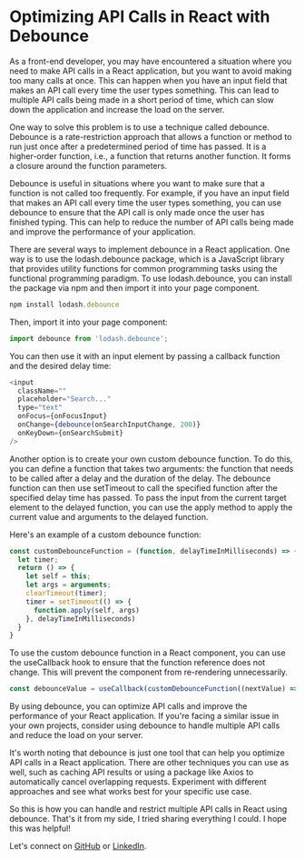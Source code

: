 # Optimizing API Calls in React with Debounce

As a front-end developer, you may have encountered a situation where you need to make API calls in a React application, but you want to avoid making too many calls at once. This can happen when you have an input field that makes an API call every time the user types something. This can lead to multiple API calls being made in a short period of time, which can slow down the application and increase the load on the server.

One way to solve this problem is to use a technique called debounce. Debounce is a rate-restriction approach that allows a function or method to run just once after a predetermined period of time has passed. It is a higher-order function, i.e., a function that returns another function. It forms a closure around the function parameters.

Debounce is useful in situations where you want to make sure that a function is not called too frequently. For example, if you have an input field that makes an API call every time the user types something, you can use debounce to ensure that the API call is only made once the user has finished typing. This can help to reduce the number of API calls being made and improve the performance of your application.

There are several ways to implement debounce in a React application. One way is to use the lodash.debounce package, which is a JavaScript library that provides utility functions for common programming tasks using the functional programming paradigm. To use lodash.debounce, you can install the package via npm and then import it into your page component.

```javascript
npm install lodash.debounce
```

Then, import it into your page component:

```javascript
import debounce from 'lodash.debounce';
```

You can then use it with an input element by passing a callback function and the desired delay time:

```javascript
<input
  className=""
  placeholder="Search..."
  type="text"
  onFocus={onFocusInput}
  onChange={debounce(onSearchInputChange, 200)}
  onKeyDown={onSearchSubmit}
/>
```

Another option is to create your own custom debounce function. To do this, you can define a function that takes two arguments: the function that needs to be called after a delay and the duration of the delay. The debounce function can then use setTimeout to call the specified function after the specified delay time has passed. To pass the input from the current target element to the delayed function, you can use the apply method to apply the current value and arguments to the delayed function.

Here's an example of a custom debounce function:

```javascript
const customDebounceFunction = (function, delayTimeInMilliseconds) => {
  let timer;
  return () => {
    let self = this;
    let args = arguments;
    clearTimeout(timer);
    timer = setTimeout(() => {
      function.apply(self, args)
    }, delayTimeInMilliseconds)
  }
}
```

To use the custom debounce function in a React component, you can use the useCallback hook to ensure that the function reference does not change. This will prevent the component from re-rendering unnecessarily.

```javascript
const debounceValue = useCallback(customDebounceFunction((nextValue) => onSearchInputChange(nextValue), 1000), [])
```

By using debounce, you can optimize API calls and improve the performance of your React application. If you're facing a similar issue in your own projects, consider using debounce to handle multiple API calls and reduce the load on your server.

It's worth noting that debounce is just one tool that can help you optimize API calls in a React application. There are other techniques you can use as well, such as caching API results or using a package like Axios to automatically cancel overlapping requests. Experiment with different approaches and see what works best for your specific use case.

So this is how you can handle and restrict multiple API calls in React using debounce. That's it from my side, I tried sharing everything I could. I hope this was helpful!

Let's connect on [GitHub](https://github.com/Prathmesh-Dhatrak) or [LinkedIn](https://www.linkedin.com/in/prathmesh-dhatrak).